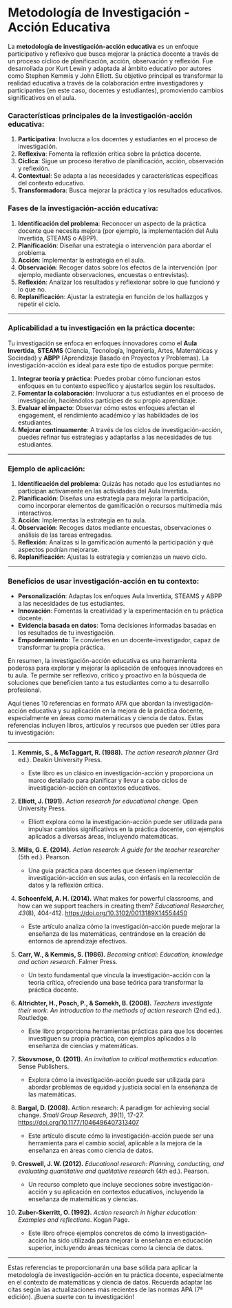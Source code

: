 
# Metodología de Investigación - Acción Educativa  

La **metodología de investigación-acción educativa** es un enfoque participativo y reflexivo que busca mejorar la práctica docente a través de un proceso cíclico de planificación, acción, observación y reflexión. Fue desarrollada por Kurt Lewin y adaptada al ámbito educativo por autores como Stephen Kemmis y John Elliott. Su objetivo principal es transformar la realidad educativa a través de la colaboración entre investigadores y participantes (en este caso, docentes y estudiantes), promoviendo cambios significativos en el aula.

### Características principales de la investigación-acción educativa:
1. **Participativa**: Involucra a los docentes y estudiantes en el proceso de investigación.
2. **Reflexiva**: Fomenta la reflexión crítica sobre la práctica docente.
3. **Cíclica**: Sigue un proceso iterativo de planificación, acción, observación y reflexión.
4. **Contextual**: Se adapta a las necesidades y características específicas del contexto educativo.
5. **Transformadora**: Busca mejorar la práctica y los resultados educativos.

### Fases de la investigación-acción educativa:
1. **Identificación del problema**: Reconocer un aspecto de la práctica docente que necesita mejora (por ejemplo, la implementación del Aula Invertida, STEAMS o ABPP).
2. **Planificación**: Diseñar una estrategia o intervención para abordar el problema.
3. **Acción**: Implementar la estrategia en el aula.
4. **Observación**: Recoger datos sobre los efectos de la intervención (por ejemplo, mediante observaciones, encuestas o entrevistas).
5. **Reflexión**: Analizar los resultados y reflexionar sobre lo que funcionó y lo que no.
6. **Replanificación**: Ajustar la estrategia en función de los hallazgos y repetir el ciclo.

---

### Aplicabilidad a tu investigación en la práctica docente:
Tu investigación se enfoca en enfoques innovadores como el **Aula Invertida**, **STEAMS** (Ciencia, Tecnología, Ingeniería, Artes, Matemáticas y Sociedad) y **ABPP** (Aprendizaje Basado en Proyectos y Problemas). La investigación-acción es ideal para este tipo de estudios porque permite:

1. **Integrar teoría y práctica**: Puedes probar cómo funcionan estos enfoques en tu contexto específico y ajustarlos según los resultados.
2. **Fomentar la colaboración**: Involucrar a tus estudiantes en el proceso de investigación, haciéndolos partícipes de su propio aprendizaje.
3. **Evaluar el impacto**: Observar cómo estos enfoques afectan el engagement, el rendimiento académico y las habilidades de los estudiantes.
4. **Mejorar continuamente**: A través de los ciclos de investigación-acción, puedes refinar tus estrategias y adaptarlas a las necesidades de tus estudiantes.

---

### Ejemplo de aplicación:
1. **Identificación del problema**: Quizás has notado que los estudiantes no participan activamente en las actividades del Aula Invertida.
2. **Planificación**: Diseñas una estrategia para mejorar la participación, como incorporar elementos de gamificación o recursos multimedia más interactivos.
3. **Acción**: Implementas la estrategia en tu aula.
4. **Observación**: Recoges datos mediante encuestas, observaciones o análisis de las tareas entregadas.
5. **Reflexión**: Analizas si la gamificación aumentó la participación y qué aspectos podrían mejorarse.
6. **Replanificación**: Ajustas la estrategia y comienzas un nuevo ciclo.

---

### Beneficios de usar investigación-acción en tu contexto:
- **Personalización**: Adaptas los enfoques Aula Invertida, STEAMS y ABPP a las necesidades de tus estudiantes.
- **Innovación**: Fomentas la creatividad y la experimentación en tu práctica docente.
- **Evidencia basada en datos**: Toma decisiones informadas basadas en los resultados de tu investigación.
- **Empoderamiento**: Te conviertes en un docente-investigador, capaz de transformar tu propia práctica.

En resumen, la investigación-acción educativa es una herramienta poderosa para explorar y mejorar la aplicación de enfoques innovadores en tu aula. Te permite ser reflexivo, crítico y proactivo en la búsqueda de soluciones que beneficien tanto a tus estudiantes como a tu desarrollo profesional.  

Aquí tienes 10 referencias en formato APA que abordan la investigación-acción educativa y su aplicación en la mejora de la práctica docente, especialmente en áreas como matemáticas y ciencia de datos. Estas referencias incluyen libros, artículos y recursos que pueden ser útiles para tu investigación:

---

1. **Kemmis, S., & McTaggart, R. (1988).** *The action research planner* (3rd ed.). Deakin University Press.  
   - Este libro es un clásico en investigación-acción y proporciona un marco detallado para planificar y llevar a cabo ciclos de investigación-acción en contextos educativos.

2. **Elliott, J. (1991).** *Action research for educational change*. Open University Press.  
   - Elliott explora cómo la investigación-acción puede ser utilizada para impulsar cambios significativos en la práctica docente, con ejemplos aplicados a diversas áreas, incluyendo matemáticas.

3. **Mills, G. E. (2014).** *Action research: A guide for the teacher researcher* (5th ed.). Pearson.  
   - Una guía práctica para docentes que deseen implementar investigación-acción en sus aulas, con énfasis en la recolección de datos y la reflexión crítica.

4. **Schoenfeld, A. H. (2014).** What makes for powerful classrooms, and how can we support teachers in creating them? *Educational Researcher, 43*(8), 404-412. https://doi.org/10.3102/0013189X14554450  
   - Este artículo analiza cómo la investigación-acción puede mejorar la enseñanza de las matemáticas, centrándose en la creación de entornos de aprendizaje efectivos.

5. **Carr, W., & Kemmis, S. (1986).** *Becoming critical: Education, knowledge and action research*. Falmer Press.  
   - Un texto fundamental que vincula la investigación-acción con la teoría crítica, ofreciendo una base teórica para transformar la práctica docente.

6. **Altrichter, H., Posch, P., & Somekh, B. (2008).** *Teachers investigate their work: An introduction to the methods of action research* (2nd ed.). Routledge.  
   - Este libro proporciona herramientas prácticas para que los docentes investiguen su propia práctica, con ejemplos aplicados a la enseñanza de ciencias y matemáticas.

7. **Skovsmose, O. (2011).** *An invitation to critical mathematics education*. Sense Publishers.  
   - Explora cómo la investigación-acción puede ser utilizada para abordar problemas de equidad y justicia social en la enseñanza de las matemáticas.

8. **Bargal, D. (2008).** Action research: A paradigm for achieving social change. *Small Group Research, 39*(1), 17-27. https://doi.org/10.1177/1046496407313407  
   - Este artículo discute cómo la investigación-acción puede ser una herramienta para el cambio social, aplicable a la mejora de la enseñanza en áreas como ciencia de datos.

9. **Creswell, J. W. (2012).** *Educational research: Planning, conducting, and evaluating quantitative and qualitative research* (4th ed.). Pearson.  
   - Un recurso completo que incluye secciones sobre investigación-acción y su aplicación en contextos educativos, incluyendo la enseñanza de matemáticas y ciencias.

10. **Zuber-Skerritt, O. (1992).** *Action research in higher education: Examples and reflections*. Kogan Page.  
    - Este libro ofrece ejemplos concretos de cómo la investigación-acción ha sido utilizada para mejorar la enseñanza en educación superior, incluyendo áreas técnicas como la ciencia de datos.

---

Estas referencias te proporcionarán una base sólida para aplicar la metodología de investigación-acción en tu práctica docente, especialmente en el contexto de matemáticas y ciencia de datos. Recuerda adaptar las citas según las actualizaciones más recientes de las normas APA (7ª edición). ¡Buena suerte con tu investigación!